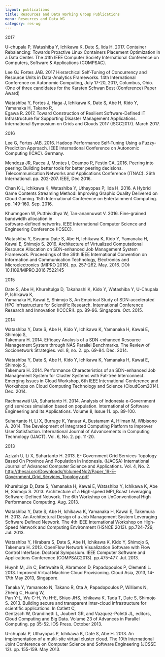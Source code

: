 ```yaml
---
layout: publications
title: Resources and Data Working Group Publications
menu: Resources and Data WG
category: res-wg
---
```


<div class="border">2017</div>

U-chupala P, Watashiba Y, Ichikawa K, Date S, Iida H. 2017. Container Rebalancing: Towards
Proactive Linux Containers Placement Optimization in a Data Center. The 41th IEEE Computer
Society International Conference on Computers, Software & Applications (COMPSAC).

Lee GJ Fortes JAB. 2017 Hierarchical Self-Tuning of Concurrency and Resource
Units in Data-Analytics Frameworks. 14th International Conference on Autonomic Computing,
July 17-20, 2017, Columbus, Ohio. (One of three candidates for the Karsten Schwan Best
(Conference) Paper Award)

Watashiba Y, Fortes J, Haga J, Ichikawa K, Date S, Abe H, Kido Y, Yamanaka H, Takano R,  
Egawa R. 2017. Toward Construction of Resilient Software-Defined IT Infrastructure for 
Supporting Disaster Management Applications. International Symposium on Grids and Clouds 
2017 (ISGC2017). March 2017.

<div class="border">2016</div>

Lee G, Fortes JAB. 2016. Hadoop Performance Self-Tuning Using a Fuzzy-Prediction Approach.
IEEE International Conference on Autonomic Computing (ICAC). Germany.

Mendoza JR, Racca J, Montes I, Ocampo R, Festin CA. 2016. Peering into
peering: Building better tools for better peering decisions. Telecommunication
Networks and Applications Conference (ITNAC). 26th International. pp. 202-207. IEEE, Dec 2016. 

Chan K-L, Ichikawa K, Watashiba Y, Uthayopas P, Iida H. 2016. A Hybrid Game Contents 
Streaming Method: Improving Graphic Quality Delivered on Cloud Gaming. 15th International 
Conference on Entertainment Computing. pp. 149-160. Sep. 2016.

Khumngoen W, Putthividhya W, Tan-anannuwat V. 2016. Fine-grained bandwidth allocation in  
software-defined networks. IEEE International Computer Science and Engineering Conference (ICSEC).

Watashiba Y, Susumu Date S, Abe H, Ichikawa K, Kido Y, Yamanaka H, Kawai E, Shimojo S. 
2016. Architecture of Virtualized Computational Resource Allocation on SDN-enhanced Job 
Management System Framework. Proceedings of the 39th IEEE International Convention on 
Information and Communication Technology, Electronics and Microelectronics (MIPRO 2016). 
pp. 257-262. May. 2016. DOI: 10.1109/MIPRO.2016.7522145

<div class="border">2015</div>

Date S, Abe H, Khureltulga D, Takahashi K, Kido Y, Watashiba Y, U-Chupala P, Ichikawa K,  
Yamanaka H, Kawai E, Shimojo S, An Empirical Study of SDN-accelerated HPC Infrastructure 
for Scientific Research. International Conference Research and Innovation (ICCCRI). pp. 89-96. 
Singapore. Oct. 2015.

<div class="border">2014</div>

Watashiba Y, Date S, Abe H, Kido Y, Ichikawa K, Yamanaka H, Kawai E, Shimojo S,  
Takemura H. 2014. Efficacy Analysis of a SDN-enhanced Resource Management System 
through NAS Parallel Benchmarks. The Review of Socionetwork Strategies. vol.  8, no. 2. pp. 69-84. Dec. 2014.

Watashiba Y, Date S, Abe H, Kido Y, Ichikawa K, Yamanaka H, Kawai E, Shimojo S,  
Takemura H. 2014. Performance Characteristics of an SDN-enhanced Job Management System
for Cluster Systems with Fat-tree Interconnect. Emerging Issues in Cloud Workshop, 6th IEEE
International Conference and Workshops on Cloud Computing Technology and Science (CloudCom2014). Dec. 2014.

Rachmawati UA, Suhartanto H. 2014. Analysis of Indonesia e-Government grid services
simulation based on population. International of Software Engineering and Its Applications.
Volume 8, Issue 11. pp. 89-100.

Suhartanto H, Li X, Burrage K, Yanuar A, Bustamam A, Hilman M, Wibisono A.  2014. The
Development of Integrated Computing Platform to Improver User Satisfaction.  International
Journal of Advancements in Computing Technology (IJACT). Vol. 6, No. 2. pp. 11-20.

<div class="border">2013</div>

Azizah U, Li X, Suhartanto H. 2013. E- Government Grid Services Topology Based On Province
And Population In Indonesia. (IJACSA) International Journal of Advanced Computer Science
and Applications. Vol. 4, No. 2.  
http://thesai.org/Downloads/Volume4No2/Paper_19-E-Government_Grid_Services_Topology.pdf

Khureltulga D, Date S, Yamanaka H, Kawai E, Watashiba Y, Ichikawa K, Abe H, Shimojo S.
2013. Architecture of a High-speed MPI_Bcast Leveraging Software-Defined Network. The 6th
Workshop on UnConventional High Performance Computing. Aug. 2013.

Watashiba Y, Date S, Abe H, Ichikawa K, Yamanaka H, Kawai E, Takemura H. 2013.  An
Architectural Design of a Job Management System Leveraging Software Defined Network. The
4th IEEE International Workshop on High-Speed Network and Computing Environment
(HSNCE 2013). pp.724-729, Jul. 2013.

Watashiba Y, Hirabara S, Date S, Abe H, Ichikawa K, Kido Y, Shimojo S, Takemura H. 2013.
OpenFlow Network Visualization Software with Flow Control Interface. Doctoral Symposium.
IEEE Computer Software and Applications Conference (COMPSAC2013). pp.475-477.  Jul.  2013.

Huynh M, Jin C, Bethwaite B, Abramson D, Papadopoulos P, Clementi L. 2013.  Improved
Virtual Machine Cloud Provisioning. Cloud Asia, 2013, 14-17th May 2013, Singapore.

Tanaka Y, Yamamoto N, Takano R, Ota A, Papadopoulos P, Williams N, Zheng C, Huang W,  
Pan Y-L, Wu C-H, Yu H-E, Shiao JHS, Ichikawa K, Tada T, Date S, Shimojo S.  2013. Building 
secure and transparent inter-cloud infrastructure for scientific applications.  In Catlett C,  
Gentzsch W, Grandinetti L, Joubert GR, and Vazquez-Poletti JL, editors, Cloud Computing and 
Big Data. Volume 23 of Advances in Parallel Computing. pp 35-52. IOS Press.  October 2013. 

U-chupala P, Uthayopas P, Ichikawa K, Date S, Abe H. 2013. An implementation of a multi-site 
virtual cluster cloud. The 10th International Joint Conference on Computer Science and Software 
Engineering (JCSSE 13). pp. 155-159. May 2013.

